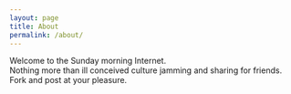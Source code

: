 ```yaml
---
layout: page
title: About
permalink: /about/
---
```


Welcome to the Sunday morning Internet.<br>Nothing more than ill conceived culture jamming and sharing for friends.<br>Fork and post at your pleasure.
